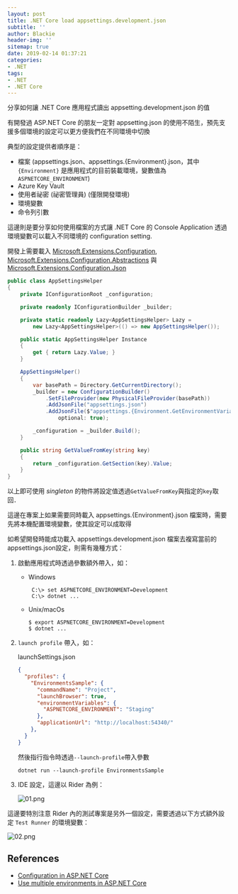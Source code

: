 ```yaml
---
layout: post
title: .NET Core load appsettings.development.json
subtitle: ''
author: Blackie
header-img: ''
sitemap: true
date: 2019-02-14 01:37:21
categories:
- .NET
tags: 
- .NET
- .NET Core
---
```


分享如何讓 .NET Core 應用程式讀出 appsetting.development.json 的值

<!-- More -->

有開發過 ASP.NET Core 的朋友一定對 appsetting.json 的使用不陌生，預先支援多個環境的設定可以更方便我們在不同環境中切換

典型的設定提供者順序是：
- 檔案 (appsettings.json、appsettings.{Environment}.json，其中 `{Environment}` 是應用程式的目前裝載環境，變數值為`ASPNETCORE_ENVIRONMENT`)
- Azure Key Vault
- 使用者祕密 (祕密管理員) (僅限開發環境)
- 環境變數
- 命令列引數

這邊則是要分享如何使用檔案的方式讓 .NET Core 的 Console Application 透過環境變數可以載入不同環境的 configuration setting.

開發上需要載入 [Microsoft.Extensions.Configuration](https://www.nuget.org/packages/Microsoft.Extensions.Configuration/), [Microsoft.Extensions.Configuration.Abstractions](https://www.nuget.org/packages/Microsoft.Extensions.Configuration.Abstractions/) 與 [Microsoft.Extensions.Configuration.Json](https://www.nuget.org/packages/Microsoft.Extensions.Configuration.Json/)

```csharp
public class AppSettingsHelper
{
    private IConfigurationRoot _configuration;

    private readonly IConfigurationBuilder _builder;

    private static readonly Lazy<AppSettingsHelper> Lazy =
        new Lazy<AppSettingsHelper>(() => new AppSettingsHelper());

    public static AppSettingsHelper Instance
    {
        get { return Lazy.Value; }
    }

    AppSettingsHelper()
    {
        var basePath = Directory.GetCurrentDirectory();
        _builder = new ConfigurationBuilder()
            .SetFileProvider(new PhysicalFileProvider(basePath))
            .AddJsonFile("appsettings.json")
            .AddJsonFile($"appsettings.{Environment.GetEnvironmentVariable("ASPNETCORE_ENVIRONMENT")}.json",
                optional: true);

        _configuration = _builder.Build();
    }

    public string GetValueFromKey(string key)
    {
        return _configuration.GetSection(key).Value;
    }
}
```

以上即可使用 *singleton* 的物件將設定值透過`GetValueFromKey`與指定的`key`取回．

這邊在專案上如果需要同時載入 appsettings.{Environment}.json 檔案時，需要先將本機配置環境變數，使其設定可以成取得

如希望開發時能成功載入  appsettings.development.json 檔案去複寫當前的appsettings.json設定，則需有幾種方式：

1. 啟動應用程式時透過參數額外帶入，如：
     - Windows

            C:\> set ASPNETCORE_ENVIRONMENT=Development
            C:\> dotnet ...

      - Unix/macOs

            $ export ASPNETCORE_ENVIRONMENT=Development
            $ dotnet ...
2. `launch profile` 帶入，如：

    launchSettings.json
    ```json
    { 
      "profiles": {    
        "EnvironmentsSample": {
          "commandName": "Project",
          "launchBrowser": true,
          "environmentVariables": {
            "ASPNETCORE_ENVIRONMENT": "Staging"
          },
          "applicationUrl": "http://localhost:54340/"
        },   
      }
    }
    ```

    然後指行指令時透過`--launch-profile`帶入參數

       dotnet run --launch-profile EnvironmentsSample

3. IDE 設定，這邊以 Rider 為例：
   
    ![01.png](01.png)


這邊要特別注意 Rider 內的測試專案是另外一個設定，需要透過以下方式額外設定 `Test Runner` 的環境變數：

![02.png](02.png)

## References ##

- [Configuration in ASP.NET Core](https://docs.microsoft.com/zh-tw/aspnet/core/fundamentals/configuration/?view=aspnetcore-2.2)
- [Use multiple environments in ASP.NET Core](https://docs.microsoft.com/zh-tw/aspnet/core/fundamentals/environments?view=aspnetcore-2.2)